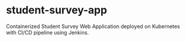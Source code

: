 # student-survey-app
Containerized Student Survey Web Application deployed on Kubernetes with CI/CD pipeline using Jenkins.
